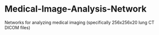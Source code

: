 # Medical-Image-Analysis-Network
Networks for analyzing medical imaging (specifically 256x256x20 lung CT DICOM files)
